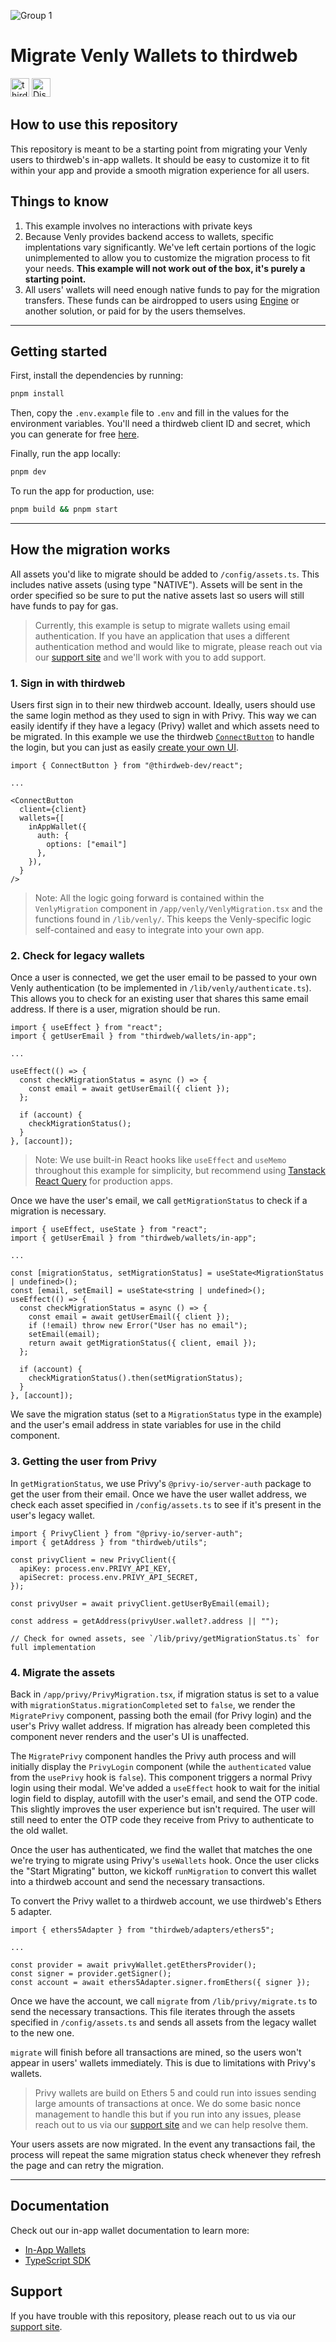 ![Group 1](https://github.com/thirdweb-example/thirdweb-auth-express/assets/17715009/06383e68-9c65-4265-8505-e88e573443f9)

# Migrate Venly Wallets to thirdweb

[<img alt="thirdweb SDK" src="https://img.shields.io/npm/v/thirdweb?label=Thirdweb SDK&style=for-the-badge&logo=npm" height="30">](https://www.npmjs.com/package/thirdweb)
[<img alt="Discord" src="https://img.shields.io/discord/834227967404146718.svg?color=7289da&label=discord&logo=discord&style=for-the-badge" height="30">](https://discord.gg/thirdweb)

## How to use this repository

This repository is meant to be a starting point from migrating your Venly users to thirdweb's in-app wallets. It should be easy to customize it to fit within your app and provide a smooth migration experience for all users.

## Things to know

1. This example involves no interactions with private keys
2. Because Venly provides backend access to wallets, specific implentations vary significantly. We've left certain portions of the logic unimplemented to allow you to customize the migration process to fit your needs. **This example will not work out of the box, it's purely a starting point.**
3. All users' wallets will need enough native funds to pay for the migration transfers. These funds can be airdropped to users using [Engine](https://thirdweb.com/engine) or another solution, or paid for by the users themselves.

---

## Getting started

First, install the dependencies by running:

```bash
pnpm install
```

Then, copy the `.env.example` file to `.env` and fill in the values for the environment variables. You'll need a thirdweb client ID and secret, which you can generate for free [here](https://thirdweb.com/dashboard/settings/api-keys).

Finally, run the app locally:

```bash
pnpm dev
```

To run the app for production, use:

```bash
pnpm build && pnpm start
```

---

## How the migration works

All assets you'd like to migrate should be added to `/config/assets.ts`. This includes native assets (using type "NATIVE"). Assets will be sent in the order specified so be sure to put the native assets last so users will still have funds to pay for gas.

> Currently, this example is setup to migrate wallets using email authentication. If you have an application that uses a different authentication method and would like to migrate, please reach out via our [support site](https://thirdweb.com/support) and we'll work with you to add support.

### 1. Sign in with thirdweb

Users first sign in to their new thirdweb account. Ideally, users should use the same login method as they used to sign in with Privy. This way we can easily identify if they have a legacy (Privy) wallet and which assets need to be migrated. In this example we use the thirdweb [`ConnectButton`](https://portal.thirdweb.com/react/v5/ConnectButton) to handle the login, but you can just as easily [create your own UI](https://portal.thirdweb.com/react/v5/getting-started).

```tsx
import { ConnectButton } from "@thirdweb-dev/react";

...

<ConnectButton
  client={client}
  wallets={[
    inAppWallet({
      auth: {
        options: ["email"] 
      },
    }),
  }
/>
```

> Note: All the logic going forward is contained within the `VenlyMigration` component in `/app/venly/VenlyMigration.tsx` and the functions found in `/lib/venly/`. This keeps the Venly-specific logic self-contained and easy to integrate into your own app.

### 2. Check for legacy wallets

Once a user is connected, we get the user email to be passed to your own Venly authentication (to be implemented in `/lib/venly/authenticate.ts`). This allows you to check for an existing user that shares this same email address. If there is a user, migration should be run.


```tsx
import { useEffect } from "react";
import { getUserEmail } from "thirdweb/wallets/in-app";

...

useEffect(() => {
  const checkMigrationStatus = async () => {
    const email = await getUserEmail({ client });
  };

  if (account) {
    checkMigrationStatus();
  }
}, [account]);
```

> Note: We use built-in React hooks like `useEffect` and `useMemo` throughout this example for simplicity, but recommend using [Tanstack React Query](https://tanstack.com/query/latest/docs/framework/react/overview) for production apps.

Once we have the user's email, we call `getMigrationStatus` to check if a migration is necessary.

```tsx
import { useEffect, useState } from "react";
import { getUserEmail } from "thirdweb/wallets/in-app";

...

const [migrationStatus, setMigrationStatus] = useState<MigrationStatus | undefined>();
const [email, setEmail] = useState<string | undefined>();
useEffect(() => {
  const checkMigrationStatus = async () => {
    const email = await getUserEmail({ client });
    if (!email) throw new Error("User has no email");
    setEmail(email);
    return await getMigrationStatus({ client, email });
  };

  if (account) {
    checkMigrationStatus().then(setMigrationStatus);
  }
}, [account]);
```

We save the migration status (set to a `MigrationStatus` type in the example) and the user's email address in state variables for use in the child component.

### 3. Getting the user from Privy

In `getMigrationStatus`, we use Privy's `@privy-io/server-auth` package to get the user from their email. Once we have the user wallet address, we check each asset specified in `/config/assets.ts` to see if it's present in the user's legacy wallet.

```tsx
import { PrivyClient } from "@privy-io/server-auth";
import { getAddress } from "thirdweb/utils";

const privyClient = new PrivyClient({
  apiKey: process.env.PRIVY_API_KEY,
  apiSecret: process.env.PRIVY_API_SECRET,
});

const privyUser = await privyClient.getUserByEmail(email);

const address = getAddress(privyUser.wallet?.address || "");

// Check for owned assets, see `/lib/privy/getMigrationStatus.ts` for full implementation
```

### 4. Migrate the assets

Back in `/app/privy/PrivyMigration.tsx`, if migration status is set to a value with `migrationStatus.migrationCompleted` set to `false`, we render the `MigratePrivy` component, passing both the email (for Privy login) and the user's Privy wallet address. If migration has already been completed this component never renders and the user's UI is unaffected.

The `MigratePrivy` component handles the Privy auth process and will initially display the `PrivyLogin` component (while the `authenticated` value from the `usePrivy` hook is `false`). This component triggers a normal Privy login using their modal. We've added a `useEffect` hook to wait for the initial login field to display, autofill with the user's email, and send the OTP code. This slightly improves the user experience but isn't required. The user will still need to enter the OTP code they receive from Privy to authenticate to the old wallet.

Once the user has authenticated, we find the wallet that matches the one we're trying to migrate using Privy's `useWallets` hook. Once the user clicks the "Start Migrating" button, we kickoff `runMigration` to convert this wallet into a thirdweb account and send the necessary transactions.

To convert the Privy wallet to a thirdweb account, we use thirdweb's Ethers 5 adapter.
```tsx
import { ethers5Adapter } from "thirdweb/adapters/ethers5";

...

const provider = await privyWallet.getEthersProvider();
const signer = provider.getSigner();
const account = await ethers5Adapter.signer.fromEthers({ signer });
```

Once we have the account, we call `migrate` from `/lib/privy/migrate.ts` to send the necessary transactions. This file iterates through the assets specified in `/config/assets.ts` and sends all assets from the legacy wallet to the new one.

`migrate` will finish before all transactions are mined, so the users won't appear in users' wallets immediately. This is due to limitations with Privy's wallets.

> Privy wallets are build on Ethers 5 and could run into issues sending large amounts of transactions at once. We do some basic nonce management to handle this but if you run into any issues, please reach out to us via our [support site](https://thirdweb.com/support) and we can help resolve them.

Your users assets are now migrated. In the event any transactions fail, the process will repeat the same migration status check whenever they refresh the page and can retry the migration.

---

## Documentation

Check out our in-app wallet documentation to learn more:

-   [In-App Wallets](https://portal.thirdweb.com/connect/in-app-wallet/overview)
-   [TypeScript SDK](https://portal.thirdweb.com/typescript/v5)

## Support

If you have trouble with this repository, please reach out to us via our [support site](https://thirdweb.com/support).
